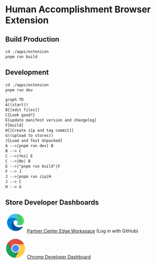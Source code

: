 # Human Accomplishment Browser Extension

## Build Production

```shell
cd ./apps/extension
pnpm run build
```

## Development

```shell
cd ./apps/extension
pnpm run dev
```

```mermaid
graph TD
A((start))
B[[edit files]]
C{Look good?}
E[update manifest version and changelog]
F[build]
H[[Create zip and tag commit]]
G((upload to stores))
J[Load and Test Unpacked]
A -->|pnpm run dev| B
B --> C
C -->|Yes| E
C -->|No| B
E -->|"pnpm run build"|F
F --> J
J -->|pnpm run zip|H
J --> C
H --> G
```

## Store Developer Dashboards

![edge](../apps/web/static/extension/browser/edge_64x64.png) [Partner Center Edge Workspace](https://partner.microsoft.com/en-us/dashboard/microsoftedge/overview) (Log in with GitHub)

![chrome](../apps/web/static/extension/browser/chrome_64x64.png) [Chrome Developer Dashboard](https://chrome.google.com/webstore/devconsole/b7254937-a5ff-49f5-819c-dbe00a7b5f74)

